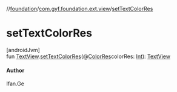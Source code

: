 //[foundation](../../index.md)/[com.gyf.foundation.ext.view](index.md)/[setTextColorRes](set-text-color-res.md)

# setTextColorRes

[androidJvm]\
fun [TextView](https://developer.android.com/reference/kotlin/android/widget/TextView.html).[setTextColorRes](set-text-color-res.md)(@[ColorRes](https://developer.android.com/reference/kotlin/androidx/annotation/ColorRes.html)colorRes: [Int](https://kotlinlang.org/api/core/kotlin-stdlib/kotlin/-int/index.html)): [TextView](https://developer.android.com/reference/kotlin/android/widget/TextView.html)

#### Author

Ifan.Ge